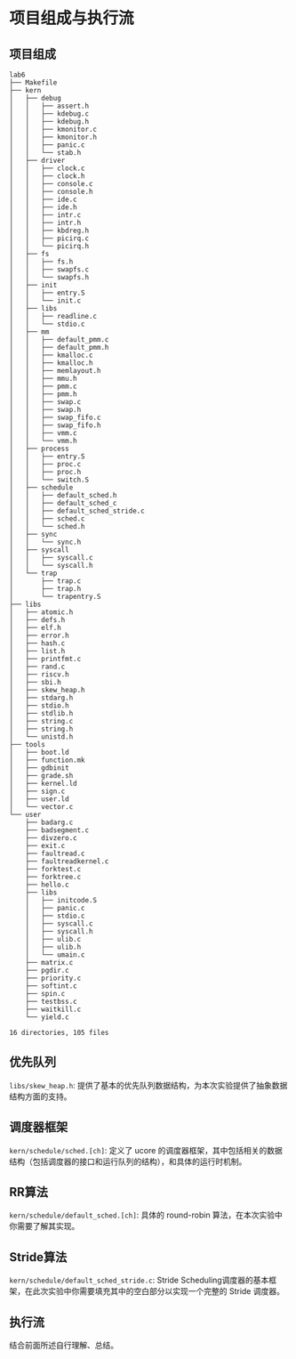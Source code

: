 # 项目组成与执行流

## 项目组成

```
lab6
├── Makefile
├── kern
│   ├── debug
│   │   ├── assert.h
│   │   ├── kdebug.c
│   │   ├── kdebug.h
│   │   ├── kmonitor.c
│   │   ├── kmonitor.h
│   │   ├── panic.c
│   │   └── stab.h
│   ├── driver
│   │   ├── clock.c
│   │   ├── clock.h
│   │   ├── console.c
│   │   ├── console.h
│   │   ├── ide.c
│   │   ├── ide.h
│   │   ├── intr.c
│   │   ├── intr.h
│   │   ├── kbdreg.h
│   │   ├── picirq.c
│   │   └── picirq.h
│   ├── fs
│   │   ├── fs.h
│   │   ├── swapfs.c
│   │   └── swapfs.h
│   ├── init
│   │   ├── entry.S
│   │   └── init.c
│   ├── libs
│   │   ├── readline.c
│   │   └── stdio.c
│   ├── mm
│   │   ├── default_pmm.c
│   │   ├── default_pmm.h
│   │   ├── kmalloc.c
│   │   ├── kmalloc.h
│   │   ├── memlayout.h
│   │   ├── mmu.h
│   │   ├── pmm.c
│   │   ├── pmm.h
│   │   ├── swap.c
│   │   ├── swap.h
│   │   ├── swap_fifo.c
│   │   ├── swap_fifo.h
│   │   ├── vmm.c
│   │   └── vmm.h
│   ├── process
│   │   ├── entry.S
│   │   ├── proc.c
│   │   ├── proc.h
│   │   └── switch.S
│   ├── schedule
│   │   ├── default_sched.h
│   │   ├── default_sched_c
│   │   ├── default_sched_stride.c
│   │   ├── sched.c
│   │   └── sched.h
│   ├── sync
│   │   └── sync.h
│   ├── syscall
│   │   ├── syscall.c
│   │   └── syscall.h
│   └── trap
│       ├── trap.c
│       ├── trap.h
│       └── trapentry.S
├── libs
│   ├── atomic.h
│   ├── defs.h
│   ├── elf.h
│   ├── error.h
│   ├── hash.c
│   ├── list.h
│   ├── printfmt.c
│   ├── rand.c
│   ├── riscv.h
│   ├── sbi.h
│   ├── skew_heap.h
│   ├── stdarg.h
│   ├── stdio.h
│   ├── stdlib.h
│   ├── string.c
│   ├── string.h
│   └── unistd.h
├── tools
│   ├── boot.ld
│   ├── function.mk
│   ├── gdbinit
│   ├── grade.sh
│   ├── kernel.ld
│   ├── sign.c
│   ├── user.ld
│   └── vector.c
└── user
    ├── badarg.c
    ├── badsegment.c
    ├── divzero.c
    ├── exit.c
    ├── faultread.c
    ├── faultreadkernel.c
    ├── forktest.c
    ├── forktree.c
    ├── hello.c
    ├── libs
    │   ├── initcode.S
    │   ├── panic.c
    │   ├── stdio.c
    │   ├── syscall.c
    │   ├── syscall.h
    │   ├── ulib.c
    │   ├── ulib.h
    │   └── umain.c
    ├── matrix.c
    ├── pgdir.c
    ├── priority.c
    ├── softint.c
    ├── spin.c
    ├── testbss.c
    ├── waitkill.c
    └── yield.c

16 directories, 105 files
```

## 优先队列

`libs/skew_heap.h`: 提供了基本的优先队列数据结构，为本次实验提供了抽象数据结构方面的支持。

## 调度器框架

`kern/schedule/sched.[ch]`: 定义了 ucore 的调度器框架，其中包括相关的数据结构（包括调度器的接口和运行队列的结构），和具体的运行时机制。

## RR算法

`kern/schedule/default_sched.[ch]`: 具体的 round-robin 算法，在本次实验中你需要了解其实现。

## Stride算法

`kern/schedule/default_sched_stride.c`: Stride Scheduling调度器的基本框架，在此次实验中你需要填充其中的空白部分以实现一个完整的 Stride 调度器。

## 执行流

结合前面所述自行理解、总结。